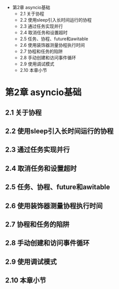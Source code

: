 
- 第2章 asyncio基础
  - 2.1 关于协程
  - 2.2 使用sleep引入长时间运行的协程
  - 2.3 通过任务实现并行
  - 2.4 取消任务和设置超时
  - 2.5 任务、协程、future和awitable
  - 2.6 使用装饰器测量协程执行时间
  - 2.7 协程和任务的陷阱
  - 2.8 手动创建和访问事件循环
  - 2.9 使用调试模式
  - 2.10 本章小节


# 第2章 asyncio基础
## 2.1 关于协程
## 2.2 使用sleep引入长时间运行的协程
## 2.3 通过任务实现并行
## 2.4 取消任务和设置超时
## 2.5 任务、协程、future和awitable
## 2.6 使用装饰器测量协程执行时间
## 2.7 协程和任务的陷阱
## 2.8 手动创建和访问事件循环
## 2.9 使用调试模式
## 2.10 本章小节



